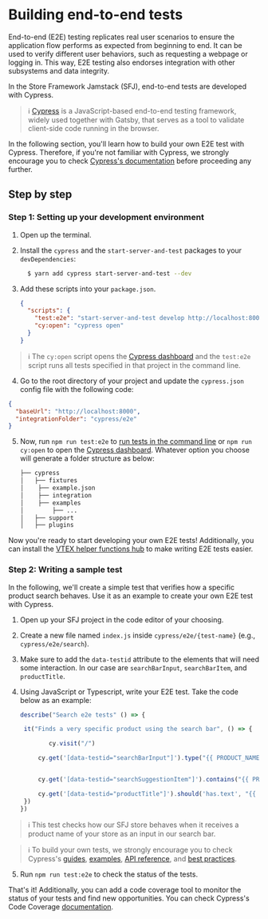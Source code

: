 # Building end-to-end tests

End-to-end (E2E) testing replicates real user scenarios to ensure the application flow performs as expected from beginning to end. It can be used to verify different user behaviors, such as requesting a webpage or logging in. This way, E2E testing also endorses integration with other subsystems and data integrity.

In the Store Framework Jamstack (SFJ), end-to-end tests are developed with Cypress.

> ℹ️ [Cypress](https://www.cypress.io/) is a JavaScript-based end-to-end testing framework, widely used together with Gatsby, that serves as a tool to validate client-side code running in the browser.

In the following section, you'll learn how to build your own E2E test with Cypress. Therefore, if you're not familiar with Cypress, we strongly encourage you to check [Cypress's documentation](https://docs.cypress.io/guides/overview/why-cypress.html) before proceeding any further.

## Step by step
 
### Step 1: Setting up your development environment

1. Open up the terminal.
2. Install the `cypress` and the `start-server-and-test` packages to your `devDependencies`:

   ```bash
     $ yarn add cypress start-server-and-test --dev
   ```

3. Add these scripts into your `package.json`.

   ```json
   {
     "scripts": {
       "test:e2e": "start-server-and-test develop http://localhost:8000 cy:open",
       "cy:open": "cypress open"
     }
   }
   ```

> ℹ️  The `cy:open` script opens the [Cypress dashboard](https://www.cypress.io/dashboard) and the `test:e2e` script runs all tests specified in that project in the command line.

4. Go to the root directory of your project and update the `cypress.json` config file with the following code:

```json
{
  "baseUrl": "http://localhost:8000",
  "integrationFolder": "cypress/e2e"
}
```

5. Now, run `npm run test:e2e` to [run tests in the command line](https://docs.cypress.io/guides/guides/command-line.html#Installation) or `npm run cy:open` to open the [Cypress dashboard](https://www.cypress.io/dashboard). Whatever option you choose will generate a folder structure as below:

   ```bash
   ├── cypress
   │   ├── fixtures
   │   	├── example.json
   │	├── integration
   │   	├── examples
   │   		├── ...
   │   ├── support
   │   ├── plugins
   ```

Now you're ready to start developing your own E2E tests! Additionally, you can install the [VTEX helper functions hub](https://github.com/vtex/test-tools) to make writing E2E tests easier.

### Step 2: Writing a sample test

In the following, we'll create a simple test that verifies how a specific product search behaves. Use it as an example to create your own E2E test with Cypress.

1. Open up your SFJ project in the code editor of your choosing.
2. Create a new file named `index.js` inside `cypress/e2e/{test-name}` (e.g., `cypress/e2e/search`).
3. Make sure to add the `data-testid` attribute to the elements that will need some interaction. In our case are `searchBarInput`, `searchBarItem`, and `productTitle`.
4. Using JavaScript or Typescript, write your E2E test. Take the code below as an example:

   ```js
   describe("Search e2e tests" () => {

   	it("Finds a very specific product using the search bar", () => {

           cy.visit("/")

   		cy.get('[data-testid="searchBarInput"]').type("{{ PRODUCT_NAME }}")


   		cy.get('[data-testid="searchSuggestionItem"]').contains("{{ PRODUCT_NAME }}").click()

   		cy.get('[data-testid="productTitle"]').should('has.text', "{{ PRODUCT_NAME }}")
   	})
   })
   ```

> ℹ️  This test checks how our SFJ store behaves when it receives a product name of your store as an input in our search bar.

> ℹ️  To build your own tests, we strongly encourage you to check Cypress's [guides](https://docs.cypress.io/guides/getting-started/writing-your-first-test.html#Add-a-test-file), [examples](https://docs.cypress.io/examples/examples/recipes.html#Fundamentals), [API reference](https://docs.cypress.io/api/api/table-of-contents.html), and [best practices](https://docs.cypress.io/guides/references/best-practices.html).

5. Run `npm run test:e2e` to check the status of the tests.

That's it! Additionally, you can add a code coverage tool to monitor the status of your tests and find new opportunities. You can check Cypress's Code Coverage [documentation](https://docs.cypress.io/guides/tooling/code-coverage.html#Introduction).
